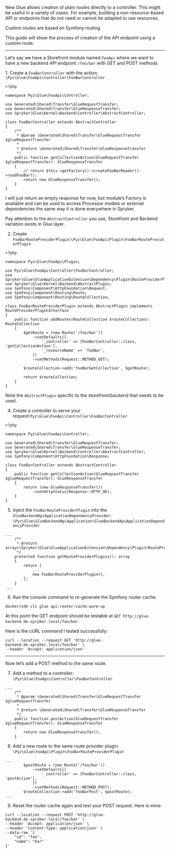 New Glue allows creation of plain routes directly to a controller. This might be useful in a variety of cases. For example, building a non-resource-based API or endpoints that do not need or cannot be adapted to use resources.

Custom routes are based on Symfony routing.

This guide will show the process of creation of the API endpoint using a custom route.

* * *

Let’s say we have a Storefront module named `FooApi` where we want to have a new backend API endpoint `/foo/bar` with GET and POST methods.

1\. Create a `FooBarController` with the action:
`\Pyz\Glue\FooApi\Controller\FooBarController`

```
<?php

namespace Pyz\Glue\FooApi\Controller;

use Generated\Shared\Transfer\GlueRequestTransfer;
use Generated\Shared\Transfer\GlueResponseTransfer;
use Spryker\Glue\Kernel\Backend\Controller\AbstractController;

class FooBarController extends AbstractController
{
    /**
     * @param \Generated\Shared\Transfer\GlueRequestTransfer $glueRequestTransfer
     *
     * @return \Generated\Shared\Transfer\GlueResponseTransfer
     */
    public function getCollectionAction(GlueRequestTransfer $glueRequestTransfer): GlueResponseTransfer
    {
        // return $this->getFactory()->createFooBarReader()->readFooBar();
        return new GlueResponseTransfer();
    }
}

```
I will just return an empty response for now, but module’s Factory is available and can be used to access Processor models or external dependencies the same way it is done everywhere in Spryker.

Pay attention to the `AbstractController` you use, Storefront and Backend variation exists in Glue layer.

2. Create `FooBarRouteProviderPlugin`:`\Pyz\Glue\FooApi\Plugin\FooBarRouteProviderPlugin`

```
<?php

namespace Pyz\Glue\FooApi\Plugin;

use Pyz\Glue\FooApi\Controller\FooBarController;
use Spryker\Glue\GlueApplicationExtension\Dependency\Plugin\RouteProviderPluginInterface;
use Spryker\Glue\Kernel\Backend\AbstractPlugin;
use Symfony\Component\HttpFoundation\Request;
use Symfony\Component\Routing\Route;
use Symfony\Component\Routing\RouteCollection;

class FooBarRouteProviderPlugin extends AbstractPlugin implements RouteProviderPluginInterface
{
    public function addRoutes(RouteCollection $routeCollection): RouteCollection
    {
        $getRoute = (new Route('/foo/bar'))
            ->setDefaults([
                '_controller' => [FooBarController::class, 'getCollectionAction'],
                '_resourceName' => 'fooBar',
            ])
            ->setMethods(Request::METHOD_GET);

        $routeCollection->add('fooBarGetCollection', $getRoute);
        
        return $routeCollection;
    }
}
```
Note the `AbstractPlugin` specific to the storefront/backend that needs to be used.

4. Create a controller to serve your request:`Pyz\Glue\FooApi\Controller\FooBarController`

```
<?php

namespace Pyz\Glue\FooApi\Controller;

use Generated\Shared\Transfer\GlueRequestTransfer;
use Generated\Shared\Transfer\GlueResponseTransfer;
use Spryker\Glue\Kernel\Backend\Controller\AbstractController;
use Symfony\Component\HttpFoundation\Response;

class FooBarController extends AbstractController
{
    public function getCollectionAction(GlueRequestTransfer $glueRequestTransfer): GlueResponseTransfer
    {
        return (new GlueResponseTransfer())
            ->setHttpStatus(Response::HTTP_OK);
    }
}
```

5. Inject the `FooBarRouteProviderPlugin` into the `GlueBackendApiApplicationDependencyProvider`: `\Pyz\Glue\GlueBackendApiApplication\GlueBackendApiApplicationDependencyProvider`

```
...
    /**
     * @return array<\Spryker\Glue\GlueApplicationExtension\Dependency\Plugin\RouteProviderPluginInterface>
     */
    protected function getRouteProviderPlugins(): array
    {
        return [
            ...
            new FooBarRouteProviderPlugin(),
        ];
    }
...
```

6. Run the console command to re-generate the Symfony router cache:

```
docker/sdk cli glue api:router:cache:warm-up
```

At this point the GET endpoint should be testable at `GET http://glue-backend.de.spryker.local/foo/bar`.

Here is the cURL command I tested successfully:

```
curl --location --request GET 'http://glue-backend.de.spryker.local/foo/bar' \
--header 'Accept: application/json'
```

* * *

Now let’s add a POST method to the same route.

7. Add a method to a controller: `\Pyz\Glue\FooApi\Controller\FooBarController`
```
...
    /**
     * @param \Generated\Shared\Transfer\GlueRequestTransfer $glueRequestTransfer
     *
     * @return \Generated\Shared\Transfer\GlueResponseTransfer
     */
    public function postAction(GlueRequestTransfer $glueRequestTransfer): GlueResponseTransfer
    {
        return new GlueResponseTransfer();
    }

```

8. Add a new route to the same route provider plugin: `\Pyz\Glue\FooApi\Plugin\FooBarRouteProviderPlugin`

```
...
        $postRoute = (new Route('/foo/bar'))
            ->setDefaults([
                '_controller' => [FooBarController::class, 'postAction'],
            ])
            ->setMethods(Request::METHOD_POST);
        $routeCollection->add('fooBarPost', $postRoute);
...
```
9. Reset the router cache again and test your POST request. Here is mine:

```
curl --location --request POST 'http://glue-backend.de.spryker.local/foo/bar' \
--header 'Accept: application/json' \
--header 'Content-Type: application/json' \
--data-raw '{
    "id": "foo",
    "name": "bar"
}'
```
